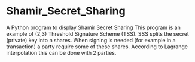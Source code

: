 # Shamir_Secret_Sharing
A Python program to display Shamir Secret Sharing
This program is an example of (2,3) Threshold Signature Scheme (TSS).
SSS splits the secret (private) key into n shares. When signing is needed (for example in a transaction) a party require some of these shares.  According to Lagrange interpolation this can be done with 2 parties.
